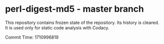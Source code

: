 # perl-digest-md5 - master branch

This repository contains frozen state of the repository.
Its history is cleared. It is used only for static code
analysis with Codacy.

Commit Time: 1710996819